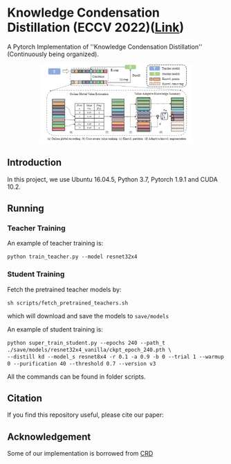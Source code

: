 # Knowledge Condensation Distillation (ECCV 2022)([Link](https://arxiv.org/abs/2207.05409))
A Pytorch Implementation of ''Knowledge Condensation Distillation'' (Continuously being organized). 

<div align=center><img src="img/framework.png" height = "60%" width = "70%"/></div>

## Introduction
In this project, we use Ubuntu 16.04.5, Python 3.7, Pytorch 1.9.1 and CUDA 10.2. 

## Running

### Teacher Training

An example of teacher training is:

```
python train_teacher.py --model resnet32x4
```
### Student Training

Fetch the pretrained teacher models by:

```
sh scripts/fetch_pretrained_teachers.sh
```
which will download and save the models to `save/models`

An example of student training is:

```
python super_train_student.py --epochs 240 --path_t ./save/models/resnet32x4_vanilla/ckpt_epoch_240.pth \
--distill kd --model_s resnet8x4 -r 0.1 -a 0.9 -b 0 --trial 1 --warmup 0 --purification 40 --threshold 0.7 --version v3
```

All the commands can be found in folder scripts.

## Citation

If you find this repository useful, please cite our paper:


## Acknowledgement

Some of our implementation is borrowed from [CRD](https://github.com/HobbitLong/RepDistiller)

